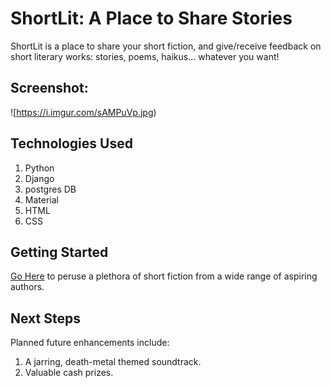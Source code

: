 # ShortLit: A Place to Share Stories
ShortLit is a place to share your short fiction, and give/receive feedback on short literary works: stories, poems, haikus… whatever you want!

## Screenshot:
![https://i.imgur.com/sAMPuVp.jpg) 


## Technologies Used
1. Python
2. Django
3. postgres DB
1. Material
2. HTML
1. CSS  

## Getting Started
 [Go Here](https://git.generalassemb.ly/SEI-CC/SEIR-10-26-20/blob/master/work/w08b/d2/01-02-uploading-images-django/uploading-images-django.md) to peruse a plethora of short fiction from a wide range of aspiring authors. 

## Next Steps
Planned future enhancements include:
1. A jarring, death-metal themed soundtrack.
2. Valuable cash prizes.